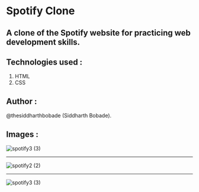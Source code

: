 # Spotify Clone

## A clone of the Spotify website for practicing web development skills.

## Technologies used :
   1. HTML
   2. CSS

## Author :
   @thesiddharthbobade (Siddharth Bobade).

## Images : 
![spotify3 (3)](https://github.com/Siddharthbobade/CSS-Mini_Project/assets/142419287/f36c6df2-7a0d-46f1-b04a-4f0b993d90f9)
_____________________________________________________________________________________________________________________________________________________________________________________________

![spotify2 (2)](https://github.com/Siddharthbobade/CSS-Mini_Project/assets/142419287/fe70b4aa-90ec-40ba-8634-e8bee72614b5)

_____________________________________________________________________________________________________________________________________________________________________________________________

![spotify3 (3)](https://github.com/Siddharthbobade/CSS-Mini_Project/assets/142419287/1faf8de1-e317-4a47-a869-5d3320879bcb)
